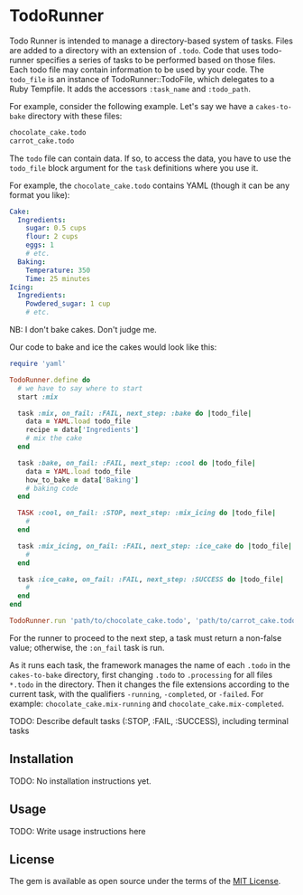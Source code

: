 # TodoRunner

Todo Runner is intended to manage a directory-based system of tasks. Files are
added to a directory with an extension of `.todo`. Code that uses todo-runner
specifies a series of tasks to be performed based on those files. Each todo
file may contain information to be used by your code. The `todo_file` is an
instance of TodoRunner::TodoFile, which delegates to a Ruby Tempfile. It adds
the accessors `:task_name` and `:todo_path`.


For example, consider the following example. Let's say we have a `cakes-to-bake`
directory with these files:

```bash
chocolate_cake.todo
carrot_cake.todo
```

The `todo` file can contain data. If so, to access the data,
you have to use the `todo_file` block argument for the `task` definitions
where you use it.

For example, the `chocolate_cake.todo` contains YAML (though it can be any
format you like):

```yml
Cake:
  Ingredients:
    sugar: 0.5 cups
    flour: 2 cups
    eggs: 1
    # etc.
  Baking:
    Temperature: 350
    Time: 25 minutes
Icing:
  Ingredients:
    Powdered_sugar: 1 cup
    # etc.
```

NB: I don't bake cakes. Don't judge me.

Our code to bake and ice the cakes would look like this:

```ruby
require 'yaml'

TodoRunner.define do
  # we have to say where to start
  start :mix

  task :mix, on_fail: :FAIL, next_step: :bake do |todo_file|
    data = YAML.load todo_file
    recipe = data['Ingredients']
    # mix the cake
  end

  task :bake, on_fail: :FAIL, next_step: :cool do |todo_file|
    data = YAML.load todo_file
    how_to_bake = data['Baking']
    # baking code
  end

  TASK :cool, on_fail: :STOP, next_step: :mix_icing do |todo_file|
    #
  end

  task :mix_icing, on_fail: :FAIL, next_step: :ice_cake do |todo_file|
    #
  end

  task :ice_cake, on_fail: :FAIL, next_step: :SUCCESS do |todo_file|
    #
  end
end

TodoRunner.run 'path/to/chocolate_cake.todo', 'path/to/carrot_cake.todo'
```

For the runner to proceed to the next step, a task must return a non-false
value; otherwise, the `:on_fail` task is run.

As it runs each task, the framework manages the name of each `.todo` in the
`cakes-to-bake` directory, first changing `.todo` to `.processing` for all
files `*.todo` in the directory. Then it changes the file extensions according
to the current task, with the qualifiers `-running`, `-completed`, or `-failed`.
For example: `chocolate_cake.mix-running` and `chocolate_cake.mix-completed`.

TODO: Describe default tasks (:STOP, :FAIL, :SUCCESS), including terminal tasks

## Installation

TODO: No installation instructions yet.

## Usage

TODO: Write usage instructions here

## License

The gem is available as open source under the terms of the [MIT
License](http://opensource.org/licenses/MIT).
